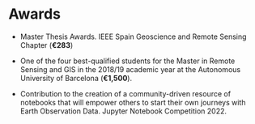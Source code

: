 # **Awards**

- Master Thesis Awards. IEEE Spain Geoscience and Remote Sensing Chapter (**€283**)

- One of the four best-qualified students for the Master in Remote Sensing and GIS in the 2018/19 academic year at the Autonomous University of Barcelona (**€1,500**).

- Contribution to the creation of a community-driven resource of notebooks that will empower others to start their own journeys with Earth Observation Data. Jupyter Notebook Competition 2022.
